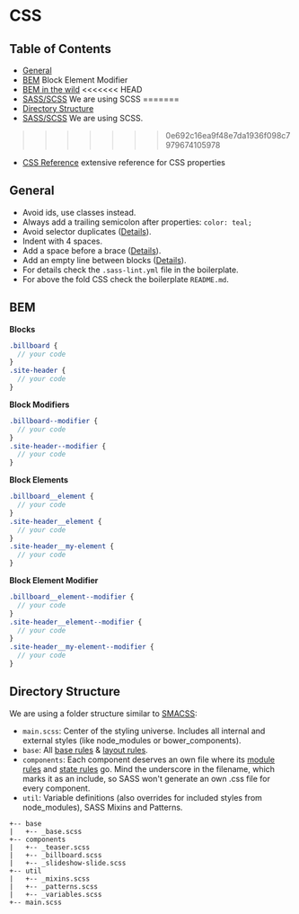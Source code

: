 # CSS

## Table of Contents
- [General](#general)
- [BEM](http://getbem.com/) Block Element Modifier
- [BEM in the wild](http://csswizardry.com/2013/01/mindbemding-getting-your-head-round-bem-syntax/)
<<<<<<< HEAD
- [SASS/SCSS](http://sass-lang.com/guide) We are using SCSS
=======
- [Directory Structure](#directory-structure)
- [SASS/SCSS](http://sass-lang.com/guide) We are using SCSS.
>>>>>>> 0e692c16ea9f48e7da1936f098c7979674105978
- [CSS Reference](http://tympanus.net/codrops/css_reference/) extensive reference for CSS properties

## General

- Avoid ids, use classes instead.
- Always add a trailing semicolon after properties: `color: teal;`
- Avoid selector duplicates ([Details](https://github.com/sasstools/sass-lint/blob/master/docs/rules/no-mergeable-selectors.md)).
- Indent with 4 spaces.
- Add a space before a brace ([Details](https://github.com/sasstools/sass-lint/blob/master/docs/rules/space-before-brace.md)).
- Add an empty line between blocks ([Details](https://github.com/sasstools/sass-lint/blob/master/docs/rules/.empty-line-between-blocks.md)).
- For details check the `.sass-lint.yml` file in the boilerplate.
- For above the fold CSS check the boilerplate `README.md`.

## BEM

**Blocks**
```SCSS
.billboard {
  // your code
}
.site-header {
  // your code
}
```    
**Block Modifiers**
```SCSS
.billboard--modifier {
  // your code
}
.site-header--modifier {
  // your code
}
```

**Block Elements**
```SCSS
.billboard__element {
  // your code
}
.site-header__element {
  // your code
}
.site-header__my-element {
  // your code
}
```
**Block Element Modifier**
```SCSS
.billboard__element--modifier {
  // your code
}
.site-header__element--modifier {
  // your code
}
.site-header__my-element--modifier {
  // your code
}
```

## Directory Structure

We are using a folder structure similar to [SMACSS](https://smacss.com/):

- `main.scss`: Center of the styling universe. Includes all internal and external styles (like node_modules or bower_components).
- `base`: All [base rules](https://smacss.com/book/type-base) & [layout rules](https://smacss.com/book/type-layout).
- `components`: Each component deserves an own file where its [module rules](https://smacss.com/book/type-module) and [state rules](https://smacss.com/book/type-state) go. Mind the underscore in the filename, which marks it as an include, so SASS won't generate an own .css file for every component.
- `util`: Variable definitions (also overrides for included styles from node_modules), SASS Mixins and Patterns.

```
+-- base
|   +-- _base.scss
+-- components
|   +-- _teaser.scss
|   +-- _billboard.scss
|   +-- _slideshow-slide.scss
+-- util
|   +-- _mixins.scss
|   +-- _patterns.scss
|   +-- _variables.scss
+-- main.scss
```

